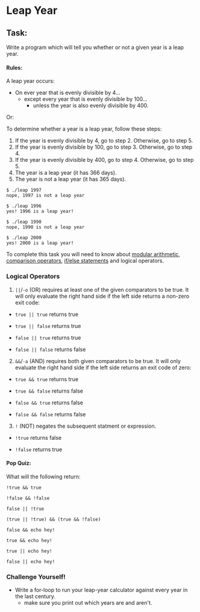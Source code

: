 # Leap Year

## Task:
Write a program which will tell you whether or not a given year is a leap year.
#### Rules:

A leap year occurs:

- On ever year that is evenly divisible by 4...
  - except every year that is evenly divisible by 100...
    - unless the year is also evenly divisible by 400.

Or:

To determine whether a year is a leap year, follow these steps:

1. If the year is evenly divisible by 4, go to step 2. Otherwise, go to step 5.
2. If the year is evenly divisible by 100, go to step 3. Otherwise, go to step 4.
3. If the year is evenly divisible by 400, go to step 4. Otherwise, go to step 5.
4. The year is a leap year (it has 366 days).
5. The year is not a leap year (it has 365 days).
```
$ ./leap 1997
nope, 1997 is not a leap year

$ ./leap 1996
yes! 1996 is a leap year!

$ ./leap 1990
nope, 1990 is not a leap year

$ ./leap 2000
yes! 2000 is a leap year!
```

To complete this task you will need to know about [modular arithmetic](https://betterexplained.com/articles/fun-with-modular-arithmetic/),
[comparison operators](https://www.tutorialspoint.com/unix/unix-basic-operators.htm), [if/else statements](http://ryanstutorials.net/bash-scripting-tutorial/bash-if-statements.php) and logical operators.

### Logical Operators

1. `||`/`-o` (OR) requires at least one of the given comparators to be true. It will only evaluate the right hand side
if the left side returns a non-zero exit code:

  - `true || true` returns true

  - `true || false` returns true

  - `false || true` returns true

  - `false || false` returns false

2. `&&`/`-a` (AND) requires both given comparators to be true. It will only evaluate the right hand side if the left side
returns an exit code of zero:

  - `true && true` returns true

  - `true && false` returns false

  - `false && true` returns false

  - `false && false` returns false

3. `!` (NOT) negates the subsequent statment or expression.

  - `!true` returns false

  - `!false` returns true

#### Pop Quiz:

What will the following return:

```
!true && true

!false && !false

false || !true

(true || !true) && (true && !false)

false && echo hey!

true && echo hey!

true || echo hey!

false || echo hey!
```

### Challenge Yourself!
- Write a for-loop to run your leap-year calculator against every year in the last century.
  - make sure you print out which years are and aren't.
